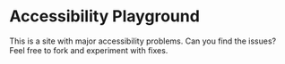 # Accessibility Playground

This is a site with major accessibility problems. Can you find the issues? Feel free to fork and experiment with fixes.